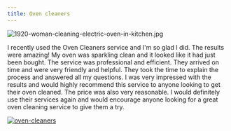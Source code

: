 ```yaml
---
title: Oven cleaners
---
```


![1920-woman-cleaning-electric-oven-in-kitchen.jpg](/1920-woman-cleaning-electric-oven-in-kitchen.jpg)

I recently used the Oven Cleaners service and I'm so glad I did. The results were amazing! My oven was sparkling clean and it looked like it had just been bought. The service was professional and efficient. They arrived on time and were very friendly and helpful. They took the time to explain the process and answered all my questions. I was very impressed with the results and would highly recommend this service to anyone looking to get their oven cleaned. The price was also very reasonable. I would definitely use their services again and would encourage anyone looking for a great oven cleaning service to give them a try.

[![oven-cleaners](<https://dabuttonfactory.com/button.png?t=CHECK+SERVICE&f=Noto+Sans-Bold&ts=26&tc=fff&hp=45&vp=20&c=11&bgt=unicolored&bgc=4bd42f>)](<https://www.bark.com/?a_aid=5d2d0e83cdc3>)